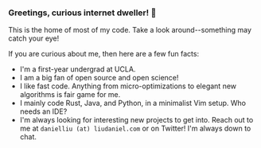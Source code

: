 ### Greetings, curious internet dweller! 👋

This is the home of most of my code. Take a look around--something may catch your eye!

If you are curious about me, then here are a few fun facts:

- I'm a first-year undergrad at UCLA.
- I am a big fan of open source and open science!
- I like fast code. Anything from micro-optimizations to elegant new algorithms is fair game for me.
- I mainly code Rust, Java, and Python, in a minimalist Vim setup. Who needs an IDE?
- I'm always looking for interesting new projects to get into. Reach out to me at `danielliu (at) liudaniel.com` or on Twitter! I'm always down to chat.

